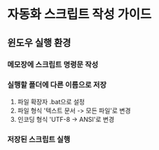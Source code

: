 # 자동화 스크립트 작성 가이드

## 윈도우 실행 환경

### 메모장에 스크립트 명령문 작성
### 실행할 폴더에 다른 이름으로 저장
1. 파일 확장자 .bat으로 설정
2. 파일 형식 '텍스트 문서 -> 모든 파일'로 변경
3. 인코딩 형식 'UTF-8 -> ANSI'로 변경
### 저장된 스크립트 실행